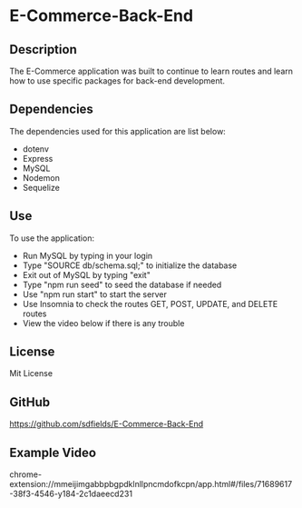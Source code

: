# E-Commerce-Back-End

## Description

The E-Commerce application was built to continue to learn routes and learn how to use specific packages for back-end development.

## Dependencies

The dependencies used for this application are list below:  

* dotenv
* Express
* MySQL
* Nodemon
* Sequelize

## Use

To use the application:
*  Run MySQL by typing in your login
*  Type "SOURCE db/schema.sql;" to initialize the database
*  Exit out of MySQL by typing "exit"
*  Type "npm run seed" to seed the database if needed
*  Use "npm run start" to start the server
*  Use Insomnia to check the routes GET, POST, UPDATE, and DELETE routes
*  View the video below if there is any trouble

## License

Mit License

## GitHub

https://github.com/sdfields/E-Commerce-Back-End

## Example Video

chrome-extension://mmeijimgabbpbgpdklnllpncmdofkcpn/app.html#/files/71689617-38f3-4546-y184-2c1daeecd231
